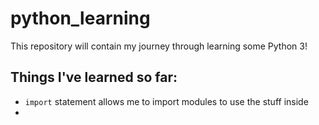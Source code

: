 # python_learning
This repository will contain my journey through learning some Python 3!

## Things I've learned so far:
* `import` statement allows me to import modules to use the stuff inside
* 
